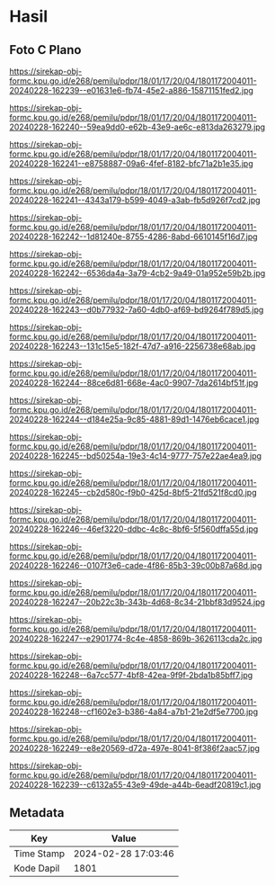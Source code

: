 # Hasil

## Foto C Plano

https://sirekap-obj-formc.kpu.go.id/e268/pemilu/pdpr/18/01/17/20/04/1801172004011-20240228-162239--e01631e6-fb74-45e2-a886-15871151fed2.jpg

https://sirekap-obj-formc.kpu.go.id/e268/pemilu/pdpr/18/01/17/20/04/1801172004011-20240228-162240--59ea9dd0-e62b-43e9-ae6c-e813da263279.jpg

https://sirekap-obj-formc.kpu.go.id/e268/pemilu/pdpr/18/01/17/20/04/1801172004011-20240228-162241--e8758887-09a6-4fef-8182-bfc71a2b1e35.jpg

https://sirekap-obj-formc.kpu.go.id/e268/pemilu/pdpr/18/01/17/20/04/1801172004011-20240228-162241--4343a179-b599-4049-a3ab-fb5d926f7cd2.jpg

https://sirekap-obj-formc.kpu.go.id/e268/pemilu/pdpr/18/01/17/20/04/1801172004011-20240228-162242--1d81240e-8755-4286-8abd-6610145f16d7.jpg

https://sirekap-obj-formc.kpu.go.id/e268/pemilu/pdpr/18/01/17/20/04/1801172004011-20240228-162242--6536da4a-3a79-4cb2-9a49-01a952e59b2b.jpg

https://sirekap-obj-formc.kpu.go.id/e268/pemilu/pdpr/18/01/17/20/04/1801172004011-20240228-162243--d0b77932-7a60-4db0-af69-bd9264f789d5.jpg

https://sirekap-obj-formc.kpu.go.id/e268/pemilu/pdpr/18/01/17/20/04/1801172004011-20240228-162243--131c15e5-182f-47d7-a916-2256738e68ab.jpg

https://sirekap-obj-formc.kpu.go.id/e268/pemilu/pdpr/18/01/17/20/04/1801172004011-20240228-162244--88ce6d81-668e-4ac0-9907-7da2614bf51f.jpg

https://sirekap-obj-formc.kpu.go.id/e268/pemilu/pdpr/18/01/17/20/04/1801172004011-20240228-162244--d184e25a-9c85-4881-89d1-1476eb6cace1.jpg

https://sirekap-obj-formc.kpu.go.id/e268/pemilu/pdpr/18/01/17/20/04/1801172004011-20240228-162245--bd50254a-19e3-4c14-9777-757e22ae4ea9.jpg

https://sirekap-obj-formc.kpu.go.id/e268/pemilu/pdpr/18/01/17/20/04/1801172004011-20240228-162245--cb2d580c-f9b0-425d-8bf5-21fd521f8cd0.jpg

https://sirekap-obj-formc.kpu.go.id/e268/pemilu/pdpr/18/01/17/20/04/1801172004011-20240228-162246--46ef3220-ddbc-4c8c-8bf6-5f560dffa55d.jpg

https://sirekap-obj-formc.kpu.go.id/e268/pemilu/pdpr/18/01/17/20/04/1801172004011-20240228-162246--0107f3e6-cade-4f86-85b3-39c00b87a68d.jpg

https://sirekap-obj-formc.kpu.go.id/e268/pemilu/pdpr/18/01/17/20/04/1801172004011-20240228-162247--20b22c3b-343b-4d68-8c34-21bbf83d9524.jpg

https://sirekap-obj-formc.kpu.go.id/e268/pemilu/pdpr/18/01/17/20/04/1801172004011-20240228-162247--e2901774-8c4e-4858-869b-3626113cda2c.jpg

https://sirekap-obj-formc.kpu.go.id/e268/pemilu/pdpr/18/01/17/20/04/1801172004011-20240228-162248--6a7cc577-4bf8-42ea-9f9f-2bda1b85bff7.jpg

https://sirekap-obj-formc.kpu.go.id/e268/pemilu/pdpr/18/01/17/20/04/1801172004011-20240228-162248--cf1602e3-b386-4a84-a7b1-21e2df5e7700.jpg

https://sirekap-obj-formc.kpu.go.id/e268/pemilu/pdpr/18/01/17/20/04/1801172004011-20240228-162249--e8e20569-d72a-497e-8041-8f386f2aac57.jpg

https://sirekap-obj-formc.kpu.go.id/e268/pemilu/pdpr/18/01/17/20/04/1801172004011-20240228-162239--c6132a55-43e9-49de-a44b-6eadf20819c1.jpg


## Metadata

| Key        | Value               |
| ---------- | ------------------- |
| Time Stamp | 2024-02-28 17:03:46 |
| Kode Dapil | 1801                |




